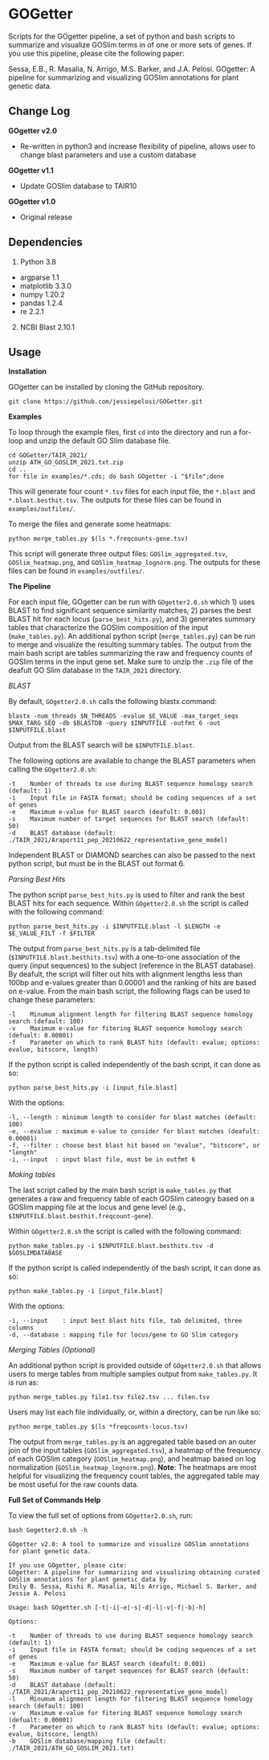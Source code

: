 # GOGetter

Scripts for the GOgetter pipeline, a set of python and bash scripts to summarize and visualize GOSlim terms in of one or more sets of genes. If you use this pipeline, please cite the following paper: 

Sessa, E.B., R. Masalia, N. Arrigo, M.S. Barker, and J.A. Pelosi. GOgetter: A pipeline for summarizing and visualizing GOSlim annotations for plant genetic data. 

## Change Log 

<b>GOgetter v2.0</b> 

* Re-written in python3 and increase flexibility of pipeline, allows user to change blast parameters and use a custom database 

<b>GOgetter v1.1</b> 

* Update GOSlim database to TAIR10 

<b>GOgetter v1.0</b> 

* Original release 

## Dependencies 
1. Python 3.8 
* argparse 1.1
* matplotlib 3.3.0
* numpy 1.20.2
* pandas 1.2.4
* re 2.2.1

2. NCBI Blast 2.10.1

## Usage

<b>Installation</b> 

GOgetter can be installed by cloning the GitHub repository.
```
git clone https://github.com/jessiepelosi/GOGetter.git
```

<b>Examples</b>

To loop through the example files, first `cd` into the directory and run a for-loop and unzip the default GO Slim database file.  
```
cd GOGetter/TAIR_2021/
unzip ATH_GO_GOSLIM_2021.txt.zip
cd ..
for file in examples/*.cds; do bash GOgetter -i "$file";done
```
This will generate four count `*.tsv` files for each input file, the `*.blast` and `*.blast.besthit.tsv`. The outputs for these files can be found in `examples/outfiles/`. 

To merge the files and generate some heatmaps: 
```
python merge_tables.py $(ls *.freqcounts-gene.tsv)
```
This script will generate three output files: `GOSlim_aggregated.tsv`, `GOSlim_heatmap.png`, and `GOSlim_heatmap_lognorm.png`. The outputs for these files can be found in `examples/outfiles/`. 

<b>The Pipeline </b> 

For each input file, GOgetter can be run with `GOgetter2.0.sh` which 1) uses BLAST to find significant sequence similarity matches, 2) parses the best BLAST hit for each locus (`parse_best_hits.py`), and 3) generates summary tables that characterize the GOSlim composition of the input (`make_tables.py`). An additional python script (`merge_tables.py`) can be run to merge and visualize the resulting summary tables. The output from the main bash script are tables summarizing the raw and frequency counts of GOSlim terms in the input gene set. Make sure to unzip the `.zip` file of the deafult GO Slim database in the `TAIR_2021` directory. 

<i>BLAST</i>

By default, `GOgetter2.0.sh` calls the following blastx command: 
```
blastx -num_threads $N_THREADS -evalue $E_VALUE -max_target_seqs $MAX_TARG_SEQ -db $BLASTDB -query $INPUTFILE -outfmt 6 -out $INPUTFILE.blast	
```
Output from the BLAST search will be `$INPUTFILE.blast`. 

The following options are available to change the BLAST parameters when calling the `GOgetter2.0.sh`: 
```
-t    Number of threads to use during BLAST sequence homology search (default: 1)
-i    Input file in FASTA format; should be coding sequences of a set of genes
-e    Maximum e-value for BLAST search (deafult: 0.001)
-s    Maximum number of target sequences for BLAST search (default: 50)
-d    BLAST database (default: ./TAIR_2021/Araport11_pep_20210622_representative_gene_model)
```

Independent BLAST or DIAMOND searches can also be passed to the next python script, but must be in the BLAST out format 6. 

<i>Parsing Best Hits</i>

The python script `parse_best_hits.py` is used to filter and rank the best BLAST hits for each sequence. Within `GOgetter2.0.sh` the script is called with the following command:  
```
python parse_best_hits.py -i $INPUTFILE.blast -l $LENGTH -e $E_VALUE_FILT -f $FILTER
```
The output from `parse_best_hits.py` is a tab-delimited file (`$INPUTFILE.blast.besthits.tsv`) with a one-to-one association of the query (input sequences) to the subject (reference in the BLAST database). By deafult, the script will filter out hits with alignment lengths less than 100bp and e-values greater than 0.00001 and the ranking of hits are based on e-value. From the main bash script, the following flags can be used to change these parameters: 

```
-l    Minumum alignment length for filtering BLAST sequence homology search (default: 100)
-v    Maximum e-value for fitering BLAST sequence homology search (defualt: 0.00001)
-f    Parameter on which to rank BLAST hits (default: evalue; options: evalue, bitscore, length) 
```

If the python script is called independently of the bash script, it can done as so: 
```
python parse_best_hits.py -i [input_file.blast]
```
With the options: 
```
-l, --length : minimum length to consider for blast matches (default: 100)
-e, --evalue : maximum e-value to consider for blast matches (deafult: 0.00001)
-f, --filter : choose best blast hit based on "evalue", "bitscore", or "length"
-i, --input  : input blast file, must be in outfmt 6   
```
<i>Making tables</i>

The last script called by the main bash script is `make_tables.py` that generates a raw and frequency table of each GOSlim cateogry based on a GOSlim mapping file at the locus and gene level (e.g., `$INPUTFILE.blast.besthit.freqcount-gene`). 

Within `GOgetter2.0.sh` the script is called with the following command:  
```
python make_tables.py -i $INPUTFILE.blast.besthits.tsv -d $GOSLIMDATABASE  
```

If the python script is called independently of the bash script, it can done as so: 

```
python make_tables.py -i [input_file.blast]
```

With the options: 
```
-i, --input    : input best blast hits file, tab delimited, three columns 
-d, --database : mapping file for locus/gene to GO Slim category 
```

<i>Merging Tables (Optional)</i>

An additional python script is provided outside of `GOgetter2.0.sh` that allows users to merge tables from multiple samples output from `make_tables.py`. It is run as: 
```
python merge_tables.py file1.tsv file2.tsv ... filen.tsv 
```
Users may list each file individually, or, within a directory, can be run like so: 
```
python merge_tables.py $(ls *freqcounts-locus.tsv)
```
The output from `merge_tables.py` is an aggregated table based on an outer join of the input tables (`GOSlim_aggregated.tsv`), a heatmap of the frequency of each GOSlim category (`GOSlim_heatmap.png`), and heatmap based on log normalization (`GOSlim_heatmap_lognorm.png`). <b>Note</b>: The heatmaps are most helpful for visualizing the frequency count tables, the aggregated table may be most useful for the raw counts data.  

<b>Full Set of Commands Help </b> 

To view the full set of options from `GOgetter2.0.sh`, run: 

```
bash Gogetter2.0.sh -h
```

```
GOgetter v2.0: A tool to summarize and visualize GOSlim annotations for plant genetic data.

If you use GOgetter, please cite:
GOgetter: A pipeline for summarizing and visualizing obtaining curated GOSlim annotations for plant genetic data by
Emily B. Sessa, Rishi R. Masalia, Nils Arrigo, Michael S. Barker, and Jessie A. Pelosi

Usage: bash GOgetter.sh [-t|-i|-e|-s|-d|-l|-v|-f|-b|-h]

Options:

-t    Number of threads to use during BLAST sequence homology search (default: 1)
-i    Input file in FASTA format; should be coding sequences of a set of genes
-e    Maximum e-value for BLAST search (deafult: 0.001)
-s    Maximum number of target sequences for BLAST search (default: 50)
-d    BLAST database (default: ./TAIR_2021/Araport11_pep_20210622_representative_gene_model)
-l    Minumum alignment length for filtering BLAST sequence homology search (default: 100)
-v    Maximum e-value for fitering BLAST sequence homology search (defualt: 0.00001)
-f    Parameter on which to rank BLAST hits (default: evalue; options: evalue, bitscore, length) 
-b    GOSlim database/mapping file (default: ./TAIR_2021/ATH_GO_GOSLIM_2021.txt)
```
